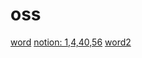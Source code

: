 # oss

[word](https://docs.google.com/document/d/1NUSW_R0C8WRYqRskDI-bD1HzTEk5gm4LHhtEwltP5TQ/edit)
[notion: 1,4,40,56](https://raosh.notion.site/raosh/OSS-5b6ed4cd3b624304811533b2fe306082)
[word2](https://docs.google.com/document/d/1z6jpvF3MaAcmzJs90wcFd3s4j6h7HckxiYxhguKg2nA/edit?pli=1)
